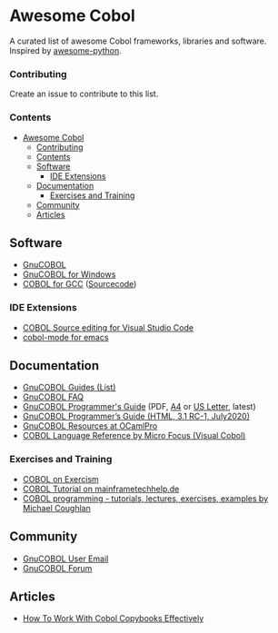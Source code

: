 # Awesome Cobol

A curated list of awesome Cobol frameworks, libraries and software. Inspired by [awesome-python](https://github.com/vinta/awesome-python).

### Contributing

Create an issue to contribute to this list.

### Contents

- [Awesome Cobol](#awesome-cobol)
    - [Contributing](#contributing)
    - [Contents](#contents)
  - [Software](#software)
    - [IDE Extensions](#ide-extensions)
  - [Documentation](#documentation)
    - [Exercises and Training](#exercises-and-training)
  - [Community](#community)
  - [Articles](#articles)
 
## Software

- [GnuCOBOL](https://sourceforge.net/projects/gnucobol/files/)
- [GnuCOBOL for Windows](https://get-superbol.com/software/)
- [COBOL for GCC](https://cobolworx.com/pages/cobforgcc.html) ([Sourcecode](https://gitlab.cobolworx.com/COBOLworx/gcc-cobol))

### IDE Extensions

- [COBOL Source editing for Visual Studio Code](https://marketplace.visualstudio.com/items?itemName=bitlang.cobol)
- [cobol-mode for emacs](https://elpa.gnu.org/packages/cobol-mode.html)
 
## Documentation

- [GnuCOBOL Guides (List)](https://gnucobol.sourceforge.io/guides.html)
- [GnuCOBOL FAQ](https://gnucobol.sourceforge.io/faq/index.html)
- [GnuCOBOL Programmer's Guide](https://sourceforge.net/p/gnucobol/code/HEAD/tree/external-doc/guide/PDFs/gnucobpg-a4.pdf?format=raw) (PDF, [A4](https://sourceforge.net/p/gnucobol/code/HEAD/tree/external-doc/guide/PDFs/gnucobpg-a4.pdf?format=raw) or [US Letter](https://sourceforge.net/p/gnucobol/code/HEAD/tree/external-doc/guide/PDFs/gnucobpg-letter.pdf?format=raw), latest)
- [GnuCOBOL Programmer’s Guide (HTML, 3.1 RC-1, July2020)](https://gnucobol.sourceforge.io/HTML/gnucobpg.html)
- [GnuCOBOL Resources at OCamlPro](https://get-superbol.com/gnucobol/)
- [COBOL Language Reference by Micro Focus (Visual Cobol)](https://www.microfocus.com/documentation/visual-cobol/vc90/EclUNIX/GUID-D84DDFBC-3D1E-47B1-8DEF-26B322C321F6.html)

### Exercises and Training

- [COBOL on Exercism](https://exercism.org/tracks/cobol)
- [COBOL Tutorial on mainframetechhelp.de](https://www.mainframestechhelp.com/tutorials/cobol/introduction.htm)
- [COBOL programming - tutorials, lectures, exercises, examples  by Michael Coughlan](https://www.csis.ul.ie/cobol/)

## Community

- [GnuCOBOL User Email](https://lists.gnu.org/mailman/listinfo/gnucobol-users)
- [GnuCOBOL Forum](https://sourceforge.net/p/gnucobol/discussion/)

## Articles

- [How To Work With Cobol Copybooks Effectively](https://marketsplash.com/cobol-copybooks/)




